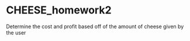 # CHEESE_homework2
 Determine the cost and profit based off of the amount of cheese given by the user
